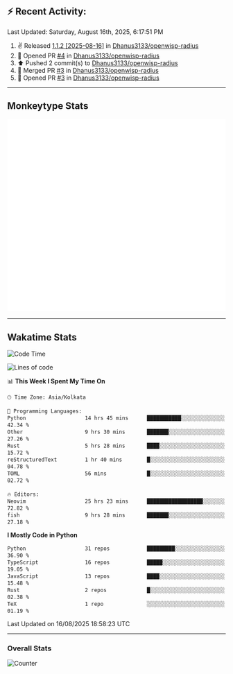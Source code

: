 ## :zap: Recent Activity:
<!--RECENT_ACTIVITY:last_update-->
Last Updated: Saturday, August 16th, 2025, 6:17:51 PM
<!--RECENT_ACTIVITY:last_update_end-->
<!--RECENT_ACTIVITY:start-->
1. ✌️ Released [1.1.2 [2025-08-16]](https://github.com/Dhanus3133/openwisp-radius/releases/tag/1.1.2) in [Dhanus3133/openwisp-radius](https://github.com/Dhanus3133/openwisp-radius)<br>
2. 💪 Opened PR [#4](https://github.com/Dhanus3133/openwisp-radius/pull/4) in [Dhanus3133/openwisp-radius](https://github.com/Dhanus3133/openwisp-radius)<br>
3. ⬆️ Pushed 2 commit(s) to [Dhanus3133/openwisp-radius](https://github.com/Dhanus3133/openwisp-radius)<br>
4. 🎉 Merged PR [#3](https://github.com/Dhanus3133/openwisp-radius/pull/3) in [Dhanus3133/openwisp-radius](https://github.com/Dhanus3133/openwisp-radius)<br>
5. 💪 Opened PR [#3](https://github.com/Dhanus3133/openwisp-radius/pull/3) in [Dhanus3133/openwisp-radius](https://github.com/Dhanus3133/openwisp-radius)<br>
<!--RECENT_ACTIVITY:end-->

---

## Monkeytype Stats
<a href="https://monkeytype.com/profile/dhanus">
  <img src="https://raw.githubusercontent.com/Dhanus3133/Dhanus3133/monkeytype/monkeytype-lb.svg" alt="Monkeytype Profile" />
</a>

---

## Wakatime Stats
<!--START_SECTION:waka-->
![Code Time](http://img.shields.io/badge/Code%20Time-2%2C965%20hrs%2022%20mins-blue)

![Lines of code](https://img.shields.io/badge/From%20Hello%20World%20I%27ve%20Written-4.8%20million%20lines%20of%20code-blue)

📊 **This Week I Spent My Time On** 

```text
🕑︎ Time Zone: Asia/Kolkata

💬 Programming Languages: 
Python                   14 hrs 45 mins      ███████████░░░░░░░░░░░░░░   42.34 % 
Other                    9 hrs 30 mins       ███████░░░░░░░░░░░░░░░░░░   27.26 % 
Rust                     5 hrs 28 mins       ████░░░░░░░░░░░░░░░░░░░░░   15.72 % 
reStructuredText         1 hr 40 mins        █░░░░░░░░░░░░░░░░░░░░░░░░   04.78 % 
TOML                     56 mins             █░░░░░░░░░░░░░░░░░░░░░░░░   02.72 % 

🔥 Editors: 
Neovim                   25 hrs 23 mins      ██████████████████░░░░░░░   72.82 % 
fish                     9 hrs 28 mins       ███████░░░░░░░░░░░░░░░░░░   27.18 % 
```

**I Mostly Code in Python** 

```text
Python                   31 repos            █████████░░░░░░░░░░░░░░░░   36.90 % 
TypeScript               16 repos            █████░░░░░░░░░░░░░░░░░░░░   19.05 % 
JavaScript               13 repos            ████░░░░░░░░░░░░░░░░░░░░░   15.48 % 
Rust                     2 repos             █░░░░░░░░░░░░░░░░░░░░░░░░   02.38 % 
TeX                      1 repo              ░░░░░░░░░░░░░░░░░░░░░░░░░   01.19 % 
```




 Last Updated on 16/08/2025 18:58:23 UTC
<!--END_SECTION:waka-->
---

### Overall Stats

<img src="https://moe-counter.glitch.me/get/@Dhanus3133?theme=asoul" alt="Counter" />
